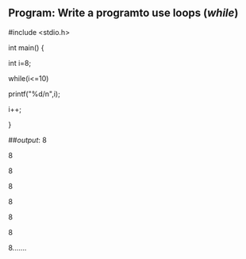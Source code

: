## Program: Write a programto use loops (*while*)

#include <stdio.h>

int main() {

int i=8;

while(i<=10)

printf("%d/n",i);

i++;

}

##*output*:
8

8

8

8

8

8

8

8.......
